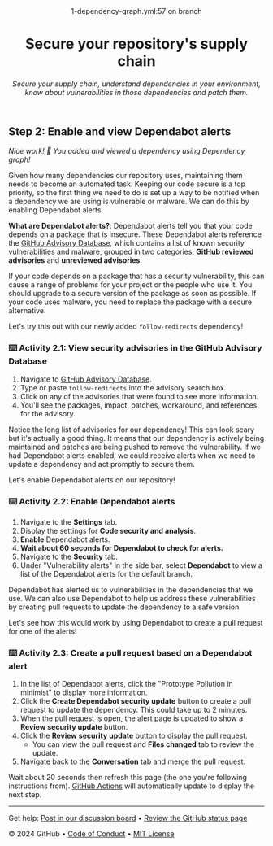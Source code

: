 <header>1-dependency-graph.yml:57 on branch

<!--
  <<< Author notes: Course header >>>
  Include a 1280×640 image, course title in sentence case, and a concise description in emphasis.
  In your repository settings: enable template repository, add your 1280×640 social image, auto delete head branches.
  Add your open source license, GitHub uses MIT license.
-->

# Secure your repository's supply chain

_Secure your supply chain, understand dependencies in your environment, know about vulnerabilities in those dependencies and patch them._

</header>

## Step 2: Enable and view Dependabot alerts

_Nice work! :tada: You added and viewed a dependency using Dependency graph!_

Given how many dependencies our repository uses, maintaining them needs to become an automated task. Keeping our code secure is a top priority, so the first thing we need to do is set up a way to be notified when a dependency we are using is vulnerable or malware. We can do this by enabling Dependabot alerts.

**What are Dependabot alerts?**: Dependabot alerts tell you that your code depends on a package that is insecure. These Dependabot alerts reference the [GitHub Advisory Database](https://github.com/advisories), which contains a list of known security vulnerabilities and malware, grouped in two categories: **GitHub reviewed advisories** and **unreviewed advisories**.

If your code depends on a package that has a security vulnerability, this can cause a range of problems for your project or the people who use it. You should upgrade to a secure version of the package as soon as possible. If your code uses malware, you need to replace the package with a secure alternative.

Let's try this out with our newly added `follow-redirects` dependency!

### :keyboard: Activity 2.1: View security advisories in the GitHub Advisory Database

1. Navigate to [GitHub Advisory Database](https://github.com/advisories).
1. Type or paste `follow-redirects` into the advisory search box.
1. Click on any of the advisories that were found to see more information.
1. You'll see the packages, impact, patches, workaround, and references for the advisory.

Notice the long list of advisories for our dependency! This can look scary but it's actually a good thing. It means that our dependency is actively being maintained and patches are being pushed to remove the vulnerability. If we had Dependabot alerts enabled, we could receive alerts when we need to update a dependency and act promptly to secure them.

Let's enable Dependabot alerts on our repository!

### :keyboard: Activity 2.2: Enable Dependabot alerts

1. Navigate to the **Settings** tab.
1. Display the settings for **Code security and analysis**.
1. **Enable** Dependabot alerts.
1. **Wait about 60 seconds for Dependabot to check for alerts.**
1. Navigate to the **Security** tab.
1. Under "Vulnerability alerts" in the side bar, select **Dependabot** to view a list of the Dependabot alerts for the default branch.

Dependabot has alerted us to vulnerabilities in the dependencies that we use. We can also use Dependabot to help us address these vulnerabilities by creating pull requests to update the dependency to a safe version.

Let's see how this would work by using Dependabot to create a pull request for one of the alerts!

### :keyboard: Activity 2.3: Create a pull request based on a Dependabot alert

1. In the list of Dependabot alerts, click the "Prototype Pollution in minimist" to display more information.
1. Click the **Create Dependabot security update** button to create a pull request to update the dependency. This could take up to 2 minutes.
1. When the pull request is open, the alert page is updated to show a **Review security update** button.
1. Click the **Review security update** button to display the pull request.
   - You can view the pull request and **Files changed** tab to review the update.
1. Navigate back to the **Conversation** tab and merge the pull request.

Wait about 20 seconds then refresh this page (the one you're following instructions from). [GitHub Actions](https://docs.github.com/en/actions) will automatically update to display the next step.

<footer>

<!--
  <<< Author notes: Footer >>>
  Add a link to get support, GitHub status page, code of conduct, license link.
-->

---

Get help: [Post in our discussion board](https://github.com/skills/.github/discussions) &bull; [Review the GitHub status page](https://www.githubstatus.com/)

&copy; 2024 GitHub &bull; [Code of Conduct](https://www.contributor-covenant.org/version/2/1/code_of_conduct/code_of_conduct.md) &bull; [MIT License](https://gh.io/mit)

</footer>
